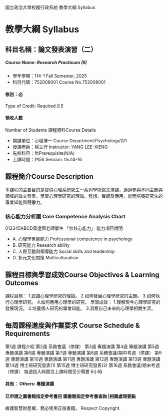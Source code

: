 國立政治大學校務行政系統 教學大綱 Syllabus
# 教學大綱 Syllabus
##  科目名稱：論文發表演習（二） 
#####  Course Name: Research Practicum (II)
  * 學年學期：114-1 Fall Semester, 2025 
  * 科目代碼：752008001 Course No.752008001
#### 修別：必
Type of Credit: Required 
_0.5_
#### 預收人數
Number of Students
課程資料Course Details
  * 開課單位：心理博一 Course Department:Psychology/D/1 
  * 授課老師：楊立行 Instructor: YANG LEE-XIENG 
  * 先修科目：無Prerequisite(N/A)
  * 上課時間：四56 Session: thu14-16 
##  課程簡介Course Description
本課程的主要目的是提供心理系研究生一系列學術論文演講，通過參與不同主題與領域的論文發表，學習心理學研究的理論、發想、實踐及應用，從而培養研究生的專業知能與競爭力。
###  核心能力分析圖 Core Competence Analysis Chart
012345ABCD雷達圖老師學生
「無核心能力」 
能力項目說明
  * A. 心理學專業能力 Professional competence in psychology
  * B. 研究能力 Research ability
  * C. 人際互動與領導能力 Social skills and leadership
  * D. 多元文化關懷 Multiculturalism
##  課程目標與學習成效Course Objectives & Learning Outcomes 
課程目標：
1.認識心理學研究的理論。
2.如何發展心理學研究的主題。
3.如何執行心理學研究。
4.如何應用心理學的研究。
學習成效：
1.理解現今心理學研究的發展現況。
2.培養個人研究的專業知能。
3.洞察自己未來的心理學相關生涯。
##  每周課程進度與作業要求 Course Schedule & Requirements
第1週 課程介紹
第2週 系務會議（停課）
第3週 專題演講
第4週 專題演講
第5週 專題演講
第6週 專題演講
第7週 專題演講
第8週 系務會議/期中考週（停課）
第9週 專題演講
第10週 專題演講
第11週 專題演講
第12週 專題演講
第13週 專題演講
第14週 博士班研究發表(1)
第15週 博士班研究發表(2)
第16週 系務會議/期末考週（停課）
每週投入時間含上課時間至少需要 6小時
####  其他： Others: 專題演講 
####  已申請之圖書館指定參考書目  圖書館指定參考書查詢 |相關處理要點
維護智慧財產權，務必使用正版書籍。 Respect Copyright.
